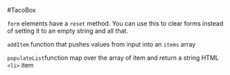 #TacoBox

`form` elements have a `reset` method. You can use this to clear forms instead of setting it to an empty string and all that.


`addItem` function that pushes values from input into an `items` array

`populateList`function map over the array of item and return a string HTML
`<li>` item